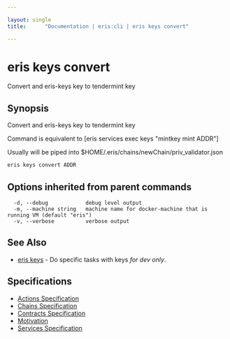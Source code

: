 ```yaml
---

layout: single
title:      "Documentation | eris:cli | eris keys convert"

---
```


# eris keys convert

Convert and eris-keys key to tendermint key

## Synopsis

Convert and eris-keys key to tendermint key

Command is equivalent to [eris services exec keys "mintkey mint ADDR"]

Usually will be piped into $HOME/.eris/chains/newChain/priv_validator.json

```bash
eris keys convert ADDR
```

## Options inherited from parent commands

```
  -d, --debug            debug level output
  -m, --machine string   machine name for docker-machine that is running VM (default "eris")
  -v, --verbose          verbose output
```

## See Also

* [eris keys](/docs/documentation/cli/0.11.4/eris_keys/)	 - Do specific tasks with keys *for dev only*.

## Specifications

* [Actions Specification](/docs/documentation/cli/0.11.4/actions_specification/)
* [Chains Specification](/docs/documentation/cli/0.11.4/chains_specification/)
* [Contracts Specification](/docs/documentation/cli/0.11.4/contracts_specification/)
* [Motivation](/docs/documentation/cli/0.11.4/motivation/)
* [Services Specification](/docs/documentation/cli/0.11.4/services_specification/)

